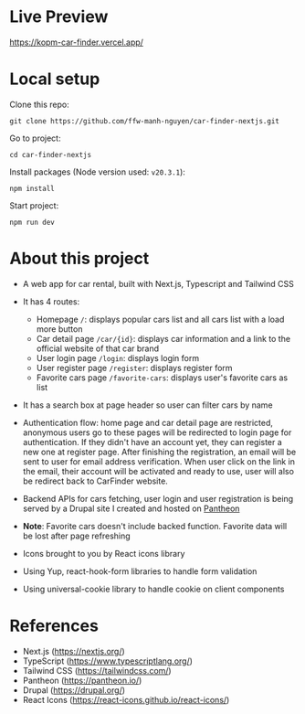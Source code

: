 # Live Preview

https://kopm-car-finder.vercel.app/

# Local setup

Clone this repo:

```
git clone https://github.com/ffw-manh-nguyen/car-finder-nextjs.git
```

Go to project:

```
cd car-finder-nextjs
```

Install packages (Node version used: `v20.3.1`):

```
npm install
```

Start project:

```
npm run dev
```

# About this project

- A web app for car rental, built with Next.js, Typescript and Tailwind CSS
- It has 4 routes:

  - Homepage `/`: displays popular cars list and all cars list with a load more button
  - Car detail page `/car/{id}`: displays car information and a link to the official website of that car brand
  - User login page `/login`: displays login form
  - User register page `/register`: displays register form
  - Favorite cars page `/favorite-cars`: displays user's favorite cars as list

- It has a search box at page header so user can filter cars by name
- Authentication flow: home page and car detail page are restricted, anonymous users go to these pages will be redirected to login page for authentication. If they didn't have an account yet, they can register a new one at register page. After finishing the registration, an email will be sent to user for email address verification. When user click on the link in the email, their account will be activated and ready to use, user will also be redirect back to CarFinder website.
- Backend APIs for cars fetching, user login and user registration is being served by a Drupal site I created and hosted on [Pantheon](https://dashboard.pantheon.io/)
- **Note**: Favorite cars doesn't include backed function. Favorite data will be lost after page refreshing
- Icons brought to you by React icons library
- Using Yup, react-hook-form libraries to handle form validation
- Using universal-cookie library to handle cookie on client components

# References

- Next.js (https://nextjs.org/)
- TypeScript (https://www.typescriptlang.org/)
- Tailwind CSS (https://tailwindcss.com/)
- Pantheon (https://pantheon.io/)
- Drupal (https://drupal.org/)
- React Icons (https://react-icons.github.io/react-icons/)
